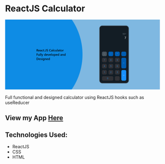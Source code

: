 # ReactJS Calculator

<img src=./public/appScreenshot.png>

Full functional and designed calculator using ReactJS hooks such as useReducer

## View my App [Here](brianmportfolio.netlify.app)


## Technologies Used:
- ReactJS
- CSS
- HTML